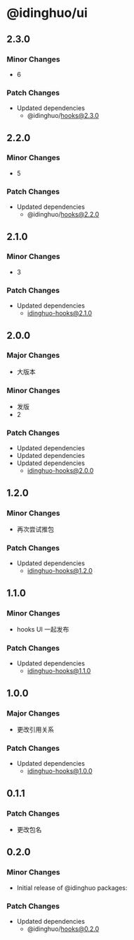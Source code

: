 # @idinghuo/ui

## 2.3.0

### Minor Changes

- 6

### Patch Changes

- Updated dependencies
  - @idinghuo/hooks@2.3.0

## 2.2.0

### Minor Changes

- 5

### Patch Changes

- Updated dependencies
  - @idinghuo/hooks@2.2.0

## 2.1.0

### Minor Changes

- 3

### Patch Changes

- Updated dependencies
  - idinghuo-hooks@2.1.0

## 2.0.0

### Major Changes

- 大版本

### Minor Changes

- 发版
- 2

### Patch Changes

- Updated dependencies
- Updated dependencies
- Updated dependencies
  - idinghuo-hooks@2.0.0

## 1.2.0

### Minor Changes

- 再次尝试推包

### Patch Changes

- Updated dependencies
  - idinghuo-hooks@1.2.0

## 1.1.0

### Minor Changes

- hooks UI 一起发布

### Patch Changes

- Updated dependencies
  - idinghuo-hooks@1.1.0

## 1.0.0

### Major Changes

- 更改引用关系

### Patch Changes

- Updated dependencies
  - idinghuo-hooks@1.0.0

## 0.1.1

### Patch Changes

- 更改包名

## 0.2.0

### Minor Changes

- Initial release of @idinghuo packages:

### Patch Changes

- Updated dependencies
  - @idinghuo/hooks@0.2.0
